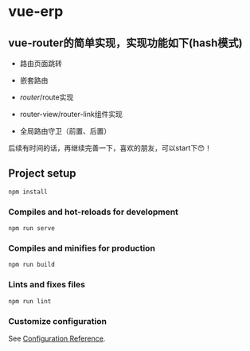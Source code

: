 # vue-erp

## vue-router的简单实现，实现功能如下(hash模式)

* 路由页面跳转

* 嵌套路由

* $router/$route实现

* router-view/router-link组件实现

* 全局路由守卫（前置、后置）

后续有时间的话，再继续完善一下，喜欢的朋友，可以start下😯！

## Project setup
```
npm install
```

### Compiles and hot-reloads for development
```
npm run serve
```

### Compiles and minifies for production
```
npm run build
```

### Lints and fixes files
```
npm run lint
```

### Customize configuration
See [Configuration Reference](https://cli.vuejs.org/config/).
